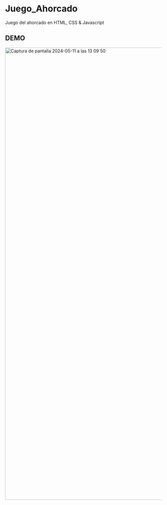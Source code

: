 # Juego_Ahorcado
 Juego del ahorcado en HTML, CSS & Javascript

 ## DEMO
<img width="1450" alt="Captura de pantalla 2024-05-11 a las 13 09 50" src="https://github.com/banfbi/Juego_Ahorcado/assets/134782358/3006ebf7-b3a0-4757-a294-53a13920d9d9">

